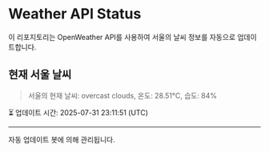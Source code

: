 
# Weather API Status

이 리포지토리는 OpenWeather API를 사용하여 서울의 날씨 정보를 자동으로 업데이트합니다.

## 현재 서울 날씨
> 서울의 현재 날씨: overcast clouds, 온도: 28.51°C, 습도: 84%

⏳ 업데이트 시간: 2025-07-31 23:11:51 (UTC)

---
자동 업데이트 봇에 의해 관리됩니다.
